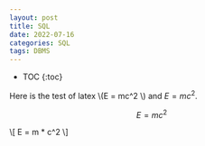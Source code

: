 ```yaml
---
layout: post
title: SQL
date: 2022-07-16
categories: SQL
tags: DBMS
---
```


* TOC
{:toc}

Here is the test of latex \\(E = mc^2 \\) and $E = mc^2$.

$$
E = mc^2
$$

\\[
E = m * c^2
\\]
